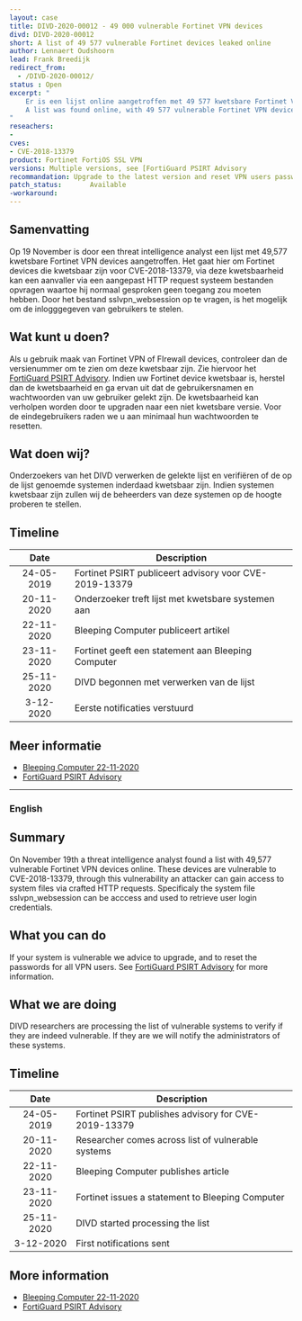 ```yaml
---
layout: case
title: DIVD-2020-00012 - 49 000 vulnerable Fortinet VPN devices
divd: DIVD-2020-00012
short: A list of 49 577 vulnerable Fortinet devices leaked online
author: Lennaert Oudshoorn
lead: Frank Breedijk
redirect_from:
  - /DIVD-2020-00012/
status : Open
excerpt: "
	Er is een lijst online aangetroffen met 49 577 kwetsbare Fortinet VPN devices waarvan login credentials gestolen kunnen worden / 
	A list was found online, with 49 577 vulnerable Fortinet VPN devices, potentially login credentials could be exposed
"
reseachers:
- 
cves:
- CVE-2018-13379
product: Fortinet FortiOS SSL VPN
versions: Multiple versions, see [FortiGuard PSIRT Advisory
recommandation: Upgrade to the latest version and reset VPN users passwords.
patch_status:	 	Available
-workaround:		
---
```


## Samenvatting
Op 19 November is door een threat intelligence analyst een lijst met 49,577 kwetsbare Fortinet VPN devices aangetroffen. Het gaat hier om Fortinet devices die kwetsbaar zijn voor CVE-2018-13379, via deze kwetsbaarheid kan een aanvaller via een aangepast HTTP request systeem bestanden opvragen waartoe hij normaal gesproken geen toegang zou moeten hebben. Door het bestand sslvpn_websession op te vragen, is het mogelijk om de inlogggegeven van gebruikers te stelen.

## Wat kunt u doen?
Als u gebruik maak van Fortinet VPN of FIrewall devices, controleer dan de versienummer om te zien om deze kwetsbaar zijn. Zie hiervoor het [FortiGuard PSIRT Advisory](http://www.fortiguard.com/psirt/FG-IR-18-384).
Indien uw Fortinet device kwetsbaar is, herstel dan de kwetsbaarheid en ga ervan uit dat de gebruikersnamen en wachtwoorden van uw gebruiker gelekt zijn.
De kwetsbaarheid kan verholpen worden door te upgraden naar een niet kwetsbare versie. Voor de eindegebruikers raden we u aan minimaal hun wachtwoorden te resetten. 

## Wat doen wij?
Onderzoekers van het DIVD verwerken de gelekte lijst en verifiëren of de op de lijst genoemde systemen inderdaad kwetsbaar zijn. Indien systemen kwetsbaar zijn zullen wij de beheerders van deze systemen op de hoogte proberen te stellen.  

## Timeline

| Date  | Description |
|:-----:|-------------|
| 24-05-2019 | Fortinet PSIRT publiceert advisory voor CVE-2019-13379 |
| 20-11-2020 | Onderzoeker treft lijst met kwetsbare systemen aan |
| 22-11-2020 | Bleeping Computer publiceert artikel |
| 23-11-2020 | Fortinet geeft een statement aan Bleeping Computer |
| 25-11-2020 | DIVD begonnen met verwerken van de lijst |
| 3-12-2020 | Eerste notificaties verstuurd |


## Meer informatie
* [Bleeping Computer 22-11-2020](https://www.bleepingcomputer.com/news/security/hacker-posts-exploits-for-over-49-000-vulnerable-fortinet-vpns/)
* [FortiGuard PSIRT Advisory](http://www.fortiguard.com/psirt/FG-IR-18-384)

<hr>

### English

## Summary
On November 19th a threat intelligence analyst found a list with 49,577 vulnerable Fortinet VPN devices online. These devices are vulnerable to CVE-2018-13379, through this vulnerability an attacker can gain access to system files via crafted HTTP requests. Specificaly the system file sslvpn_websession can be acccess and used to retrieve user login credentials.

## What you can do
If your system is vulnerable we advice to upgrade, and to reset the passwords for all VPN users. See [FortiGuard PSIRT Advisory](http://www.fortiguard.com/psirt/FG-IR-18-384) for more information.

## What we are doing
DIVD researchers are processing the list of vulnerable systems to verify if they are indeed vulnerable. If they are we will notify the administrators of these systems.

## Timeline

| Date  | Description |
|:-----:|-------------|
| 24-05-2019 | Fortinet PSIRT publishes advisory for CVE-2019-13379 |
| 20-11-2020 | Researcher comes across list of vulnerable systems |
| 22-11-2020 | Bleeping Computer publishes article |
| 23-11-2020 | Fortinet issues a statement to Bleeping Computer |
| 25-11-2020 | DIVD started processing the list |
| 3-12-2020 | First notifications sent |

## More information
* [Bleeping Computer 22-11-2020](https://www.bleepingcomputer.com/news/security/hacker-posts-exploits-for-over-49-000-vulnerable-fortinet-vpns/)
* [FortiGuard PSIRT Advisory](http://www.fortiguard.com/psirt/FG-IR-18-384)
